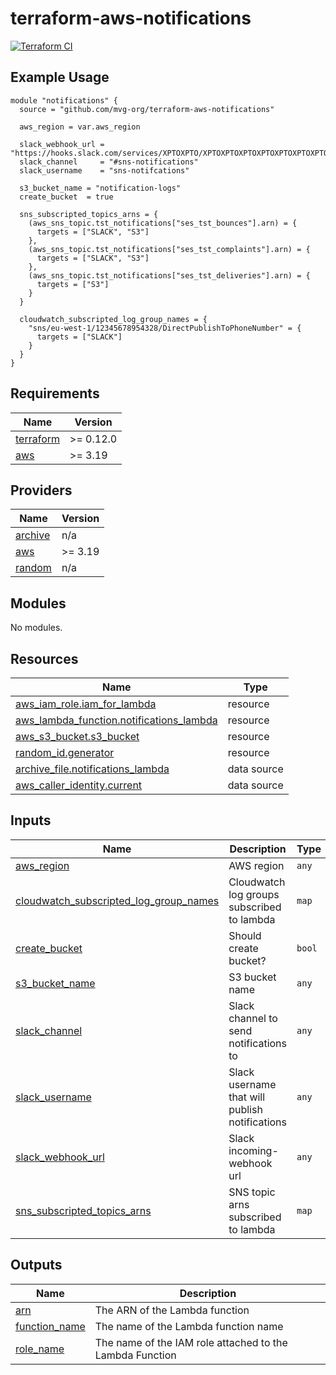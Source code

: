 # terraform-aws-notifications

[![Terraform CI](https://github.com/mvg-org/terraform-aws-notifications/actions/workflows/workflow.yaml/badge.svg)](https://github.com/mvg-org/terraform-aws-notifications/actions/workflows/workflow.yaml)


## Example Usage

```
module "notifications" {
  source = "github.com/mvg-org/terraform-aws-notifications"

  aws_region = var.aws_region

  slack_webhook_url = "https://hooks.slack.com/services/XPTOXPTO/XPTOXPTOXPTOXPTOXPTOXPTOXPTOXPTO"
  slack_channel     = "#sns-notifications"
  slack_username    = "sns-notifcations"

  s3_bucket_name = "notification-logs"
  create_bucket  = true

  sns_subscripted_topics_arns = {
    (aws_sns_topic.tst_notifications["ses_tst_bounces"].arn) = {
      targets = ["SLACK", "S3"]
    },
    (aws_sns_topic.tst_notifications["ses_tst_complaints"].arn) = {
      targets = ["SLACK", "S3"]
    },
    (aws_sns_topic.tst_notifications["ses_tst_deliveries"].arn) = {
      targets = ["S3"]
    }
  }

  cloudwatch_subscripted_log_group_names = {
    "sns/eu-west-1/12345678954328/DirectPublishToPhoneNumber" = {
      targets = ["SLACK"]
    }
  }
}
```

## Requirements

| Name | Version |
|------|---------|
| <a name="requirement_terraform"></a> [terraform](#requirement\_terraform) | >= 0.12.0 |
| <a name="requirement_aws"></a> [aws](#requirement\_aws) | >= 3.19 |

## Providers

| Name | Version |
|------|---------|
| <a name="provider_archive"></a> [archive](#provider\_archive) | n/a |
| <a name="provider_aws"></a> [aws](#provider\_aws) | >= 3.19 |
| <a name="provider_random"></a> [random](#provider\_random) | n/a |

## Modules

No modules.

## Resources

| Name | Type |
|------|------|
| [aws_iam_role.iam_for_lambda](https://registry.terraform.io/providers/hashicorp/aws/latest/docs/resources/iam_role) | resource |
| [aws_lambda_function.notifications_lambda](https://registry.terraform.io/providers/hashicorp/aws/latest/docs/resources/lambda_function) | resource |
| [aws_s3_bucket.s3_bucket](https://registry.terraform.io/providers/hashicorp/aws/latest/docs/resources/s3_bucket) | resource |
| [random_id.generator](https://registry.terraform.io/providers/hashicorp/random/latest/docs/resources/id) | resource |
| [archive_file.notifications_lambda](https://registry.terraform.io/providers/hashicorp/archive/latest/docs/data-sources/file) | data source |
| [aws_caller_identity.current](https://registry.terraform.io/providers/hashicorp/aws/latest/docs/data-sources/caller_identity) | data source |

## Inputs

| Name | Description | Type | Default | Required |
|------|-------------|------|---------|:--------:|
| <a name="input_aws_region"></a> [aws\_region](#input\_aws\_region) | AWS region | `any` | n/a | yes |
| <a name="input_cloudwatch_subscripted_log_group_names"></a> [cloudwatch\_subscripted\_log\_group\_names](#input\_cloudwatch\_subscripted\_log\_group\_names) | Cloudwatch log groups subscribed to lambda | `map` | `{}` | no |
| <a name="input_create_bucket"></a> [create\_bucket](#input\_create\_bucket) | Should create bucket? | `bool` | `true` | no |
| <a name="input_s3_bucket_name"></a> [s3\_bucket\_name](#input\_s3\_bucket\_name) | S3 bucket name | `any` | n/a | yes |
| <a name="input_slack_channel"></a> [slack\_channel](#input\_slack\_channel) | Slack channel to send notifications to | `any` | n/a | yes |
| <a name="input_slack_username"></a> [slack\_username](#input\_slack\_username) | Slack username that will publish notifications | `any` | n/a | yes |
| <a name="input_slack_webhook_url"></a> [slack\_webhook\_url](#input\_slack\_webhook\_url) | Slack incoming-webhook url | `any` | n/a | yes |
| <a name="input_sns_subscripted_topics_arns"></a> [sns\_subscripted\_topics\_arns](#input\_sns\_subscripted\_topics\_arns) | SNS topic arns subscribed to lambda | `map` | `{}` | no |

## Outputs

| Name | Description |
|------|-------------|
| <a name="output_arn"></a> [arn](#output\_arn) | The ARN of the Lambda function |
| <a name="output_function_name"></a> [function\_name](#output\_function\_name) | The name of the Lambda function name |
| <a name="output_role_name"></a> [role\_name](#output\_role\_name) | The name of the IAM role attached to the Lambda Function |
